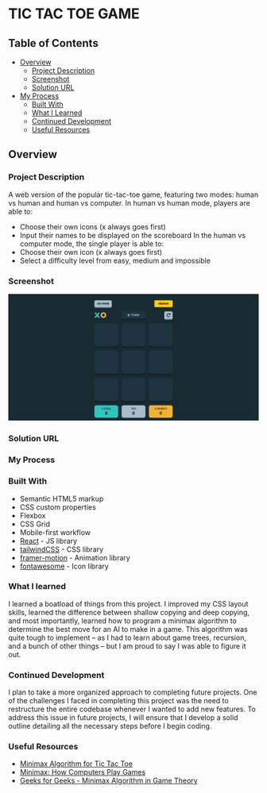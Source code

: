 # TIC TAC TOE GAME

## Table of Contents

- [Overview](#overview)
  - [Project Description](#project-description)
  - [Screenshot](#screenshot)
  - [Solution URL](#solution-url)
- [My Process](#my-process)
  - [Built With](#built-with)
  - [What I Learned](#what-i-learned)
  - [Continued Development](#continued-development)
  - [Useful Resources](#useful-resources)

## Overview

### Project Description

A web version of the popular tic-tac-toe game, featuring two modes: human vs human and human vs computer. In human vs human mode, players are able to:
- Choose their own icons (x always goes first)
- Input their names to be displayed on the scoreboard
In the human vs computer mode, the single player is able to:
- Choose their own icon (x always goes first)
- Select a difficulty level from easy, medium and impossible

### Screenshot

![Screenshot](./screenshot.png)

### Solution URL

[]()

### My Process

### Built With

- Semantic HTML5 markup
- CSS custom properties
- Flexbox
- CSS Grid
- Mobile-first workflow
- [React](https://reactjs.org/) - JS library
- [tailwindCSS](https://tailwindcss.com/) - CSS library
- [framer-motion](https://www.framer.com/motion/) - Animation library
- [fontawesome](https://fontawesome.com/) - Icon library

### What I learned

I learned a boatload of things from this project. I improved my CSS layout skills, learned the difference between shallow copying and deep copying, and most importantly, learned how to program a minimax algorithm to determine the best move for an AI to make in a game. This algorithm was quite tough to implement – as I had to learn about game trees, recursion, and a bunch of other things – but I am proud to say I was able to figure it out.

### Continued Development

I plan to take a more organized approach to completing future projects. One of the challenges I faced in completing this project was the need to restructure the entire codebase whenever I wanted to add new features. To address this issue in future projects, I will ensure that I develop a solid outline detailing all the necessary steps before I begin coding.

### Useful Resources

- [Minimax Algorithm for Tic Tac Toe](https://youtu.be/trKjYdBASyQ?si=_lHsyuTM942q6BAS)
- [Minimax: How Computers Play Games](https://youtu.be/SLgZhpDsrfc?si=lF_QcJiy4Fc66Dwb)
- [Geeks for Geeks - Minimax Algorithm in Game Theory](https://www.geeksforgeeks.org/minimax-algorithm-in-game-theory-set-1-introduction/)
